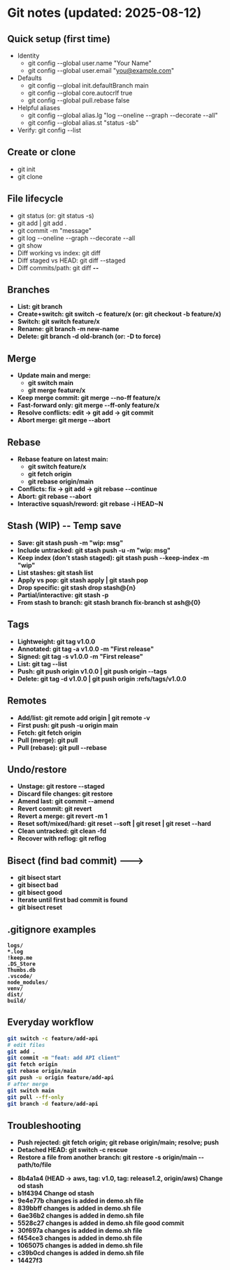 # Git notes (updated: 2025-08-12)

## Quick setup (first time)
- Identity
  - git config --global user.name "Your Name"
  - git config --global user.email "you@example.com"
- Defaults
  - git config --global init.defaultBranch main
  - git config --global core.autocrlf true
  - git config --global pull.rebase false
- Helpful aliases
  - git config --global alias.lg "log --oneline --graph --decorate --all"
  - git config --global alias.st "status -sb"
- Verify: git config --list

## Create or clone
- git init
- git clone <repo-url>

## File lifecycle
- git status (or: git status -s)
- git add <file>  |  git add .
- git commit -m "message"
- git log --oneline --graph --decorate --all
- git show
- Diff working vs index: git diff
- Diff staged vs HEAD: git diff --staged
- Diff commits/path: git diff <A> <B> -- <path>

## Branches
- List: git branch
- Create+switch: git switch -c feature/x   (or: git checkout -b feature/x)
- Switch: git switch feature/x
- Rename: git branch -m new-name
- Delete: git branch -d old-branch  (or: -D to force)

## Merge
- Update main and merge:
  - git switch main
  - git merge feature/x
- Keep merge commit: git merge --no-ff feature/x
- Fast-forward only: git merge --ff-only feature/x
- Resolve conflicts: edit -> git add -> git commit
- Abort merge: git merge --abort

## Rebase
- Rebase feature on latest main:
  - git switch feature/x
  - git fetch origin
  - git rebase origin/main
- Conflicts: fix -> git add <file> -> git rebase --continue
- Abort: git rebase --abort
- Interactive squash/reword: git rebase -i HEAD~N

## Stash (WIP) -- Temp save 
- Save: git stash push -m "wip: msg"
- Include untracked: git stash push -u -m "wip: msg"
- Keep index (don’t stash staged): git stash push --keep-index -m "wip"
- List stashes: git stash list
- Apply vs pop: git stash apply  |  git stash pop
- Drop specific: git stash drop stash@{n}
- Partial/interactive: git stash -p
- From stash to branch: git stash branch fix-branch st  ash@{0}

## Tags
- Lightweight: git tag v1.0.0
- Annotated: git tag -a v1.0.0 -m "First release"
- Signed: git tag -s v1.0.0 -m "First release"
- List: git tag --list
- Push: git push origin v1.0.0  |  git push origin --tags
- Delete: git tag -d v1.0.0  |  git push origin :refs/tags/v1.0.0

## Remotes
- Add/list: git remote add origin <url>  |  git remote -v
- First push: git push -u origin main
- Fetch: git fetch origin
- Pull (merge): git pull
- Pull (rebase): git pull --rebase

## Undo/restore
- Unstage: git restore --staged <file>
- Discard file changes: git restore <file>
- Amend last: git commit --amend
- Revert commit: git revert <commit>
- Revert a merge: git revert -m 1 <merge-commit-sha>
- Reset soft/mixed/hard: git reset --soft <c> | git reset <c> | git reset --hard <c>
- Clean untracked: git clean -fd
- Recover with reflog: git reflog

## Bisect (find bad commit) ---> 
- git bisect start
- git bisect bad
- git bisect good <good-sha>
- Iterate until first bad commit is found
- git bisect reset

## .gitignore examples
```
logs/
*.log
!keep.me
.DS_Store
Thumbs.db
.vscode/
node_modules/
venv/
dist/
build/
```

## Everyday workflow
```bash
git switch -c feature/add-api
# edit files
git add .
git commit -m "feat: add API client"
git fetch origin
git rebase origin/main
git push -u origin feature/add-api
# after merge
git switch main
git pull --ff-only
git branch -d feature/add-api
```

## Troubleshooting
- Push rejected: git fetch origin; git rebase origin/main; resolve; push
- Detached HEAD: git switch -c rescue
- Restore a file from another branch: git restore -s origin/main -- path/to/file



* 8b4a1a4 (HEAD -> aws, tag: v1.0, tag: release1.2, origin/aws)  Change od stash
* b1f4394  Change od stash
* 9e4e77b  changes is added in demo.sh file
* 839bbff  changes is added in demo.sh file
* 6ae36b2  changes is added in demo.sh file
* 5528c27  changes is added in demo.sh file good commit 
* 30f697a  changes is added in demo.sh file
* f454ce3  changes is added in demo.sh file
* 1065075  changes is added in demo.sh file
* c39b0cd  changes is added in demo.sh file
* 14427f3

